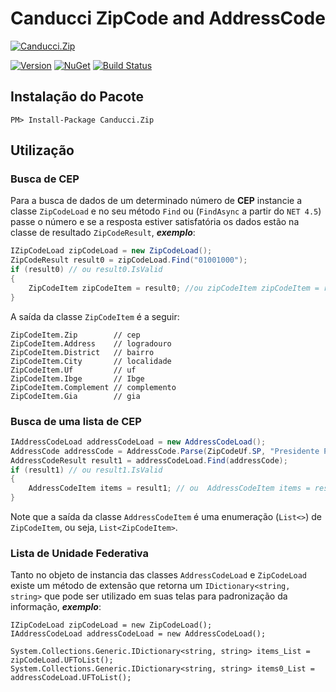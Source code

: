 # Canducci ZipCode and AddressCode

[![Canducci.Zip](https://6w6tag.bn1304.livefilestore.com/y4mfIUSRjndxz0Gi9liAONy94MJIAT5Fi_FBeeiT-TBjpBQV6SID2wt8PVRcaJ68sz4FxlbzfMJ_SynJEy5C_-iR_WAuNo7_sAFtiDCV7_ZrXH6LabC6yTWbZ0L7NSPvDO8tPjHNMdZcKL7q7UXl6q2F7437Tqks0aK7vPCTiVIviUdOIx8vfx9kS2-LRSElFP4Vg0CTftpqKEX-k0F_UOjC1C7TXVb777pX7YD-XCqyAk/if_Facebook_UI-08_2344308.png)](https://www.nuget.org/packages/Canducci.Zip/)

[![Version](https://img.shields.io/nuget/v/Canducci.Zip.svg?style=plastic&label=version)](https://www.nuget.org/packages/Canducci.Zip/)
[![NuGet](https://img.shields.io/nuget/dt/Canducci.Zip.svg)](https://www.nuget.org/packages/Canducci.Zip/)
[![Build Status](https://travis-ci.org/fulviocanducci/Canducci.Zip.svg?branch=master)](https://travis-ci.org/fulviocanducci/Canducci.Zip)

## Instalação do Pacote


```
PM> Install-Package Canducci.Zip
```

## Utilização

### Busca de CEP

Para a busca de dados de um determinado número de **CEP** instancie a classe `ZipCodeLoad` e no seu método `Find` ou (`FindAsync` a partir do `NET 4.5`) passe o número e se a resposta estiver satisfatória os dados estão na classe de resultado `ZipCodeResult`, ***exemplo***:

```csharp
IZipCodeLoad zipCodeLoad = new ZipCodeLoad();
ZipCodeResult result0 = zipCodeLoad.Find("01001000");
if (result0) // ou result0.IsValid
{
    ZipCodeItem zipCodeItem = result0; //ou zipCodeItem zipCodeItem = result0.Value;
}
```

A saída da classe `ZipCodeItem` é a seguir:

```
ZipCodeItem.Zip        // cep
ZipCodeItem.Address    // logradouro
ZipCodeItem.District   // bairro
ZipCodeItem.City       // localidade
ZipCodeItem.Uf         // uf
ZipCodeItem.Ibge       // Ibge
ZipCodeItem.Complement // complemento
ZipCodeItem.Gia        // gia
```

### Busca de uma lista de CEP

```csharp
IAddressCodeLoad addressCodeLoad = new AddressCodeLoad();
AddressCode addressCode = AddressCode.Parse(ZipCodeUf.SP, "Presidente Prudente", "AVE");
AddressCodeResult result1 = addressCodeLoad.Find(addressCode);
if (result1) // ou result1.IsValid
{
    AddressCodeItem items = result1; // ou  AddressCodeItem items = result1.Value;
}
```
Note que a saída da classe `AddressCodeItem` é uma enumeração (`List<>`) de `ZipCodeItem`, ou seja, `List<ZipCodeItem>`.

### Lista de Unidade Federativa

Tanto no objeto de instancia das classes `AddressCodeLoad` e `ZipCodeLoad` existe um método de extensão que retorna um `IDictionary<string, string>` que pode ser utilizado em suas telas para padronização da informação, ***exemplo***: 

```
IZipCodeLoad zipCodeLoad = new ZipCodeLoad();
IAddressCodeLoad addressCodeLoad = new AddressCodeLoad();

System.Collections.Generic.IDictionary<string, string> items_List = zipCodeLoad.UFToList(); 
System.Collections.Generic.IDictionary<string, string> items0_List = addressCodeLoad.UFToList();
```

